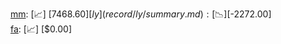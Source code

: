 [mm](record/mm/summary.md): [📈] [$7468.60]  
[ly](record/ly/summary.md): [📉] [$-2272.00]  
[fa](record/fa/summary.md): [📈] [$0.00]  
